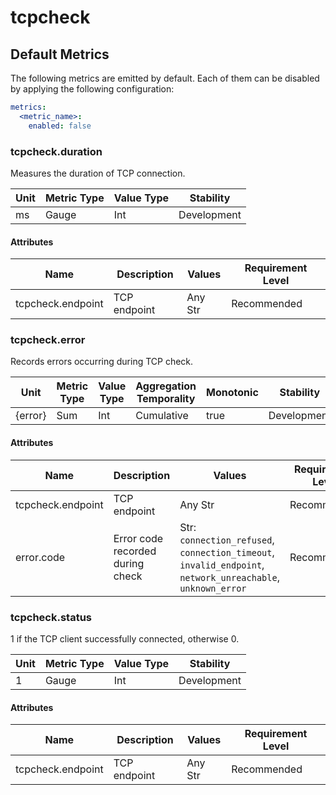 [comment]: <> (Code generated by mdatagen. DO NOT EDIT.)

# tcpcheck

## Default Metrics

The following metrics are emitted by default. Each of them can be disabled by applying the following configuration:

```yaml
metrics:
  <metric_name>:
    enabled: false
```

### tcpcheck.duration

Measures the duration of TCP connection.

| Unit | Metric Type | Value Type | Stability |
| ---- | ----------- | ---------- | --------- |
| ms | Gauge | Int | Development |

#### Attributes

| Name | Description | Values | Requirement Level |
| ---- | ----------- | ------ | -------- |
| tcpcheck.endpoint | TCP endpoint | Any Str | Recommended |

### tcpcheck.error

Records errors occurring during TCP check.

| Unit | Metric Type | Value Type | Aggregation Temporality | Monotonic | Stability |
| ---- | ----------- | ---------- | ----------------------- | --------- | --------- |
| {error} | Sum | Int | Cumulative | true | Development |

#### Attributes

| Name | Description | Values | Requirement Level |
| ---- | ----------- | ------ | -------- |
| tcpcheck.endpoint | TCP endpoint | Any Str | Recommended |
| error.code | Error code recorded during check | Str: ``connection_refused``, ``connection_timeout``, ``invalid_endpoint``, ``network_unreachable``, ``unknown_error`` | Recommended |

### tcpcheck.status

1 if the TCP client successfully connected, otherwise 0.

| Unit | Metric Type | Value Type | Stability |
| ---- | ----------- | ---------- | --------- |
| 1 | Gauge | Int | Development |

#### Attributes

| Name | Description | Values | Requirement Level |
| ---- | ----------- | ------ | -------- |
| tcpcheck.endpoint | TCP endpoint | Any Str | Recommended |
